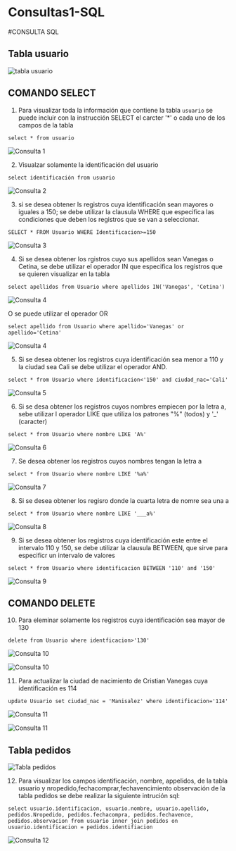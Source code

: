 # Consultas1-SQL

#CONSULTA SQL

## Tabla usuario

![tabla usuario](img/captura.png "Tabla usuario")

## COMANDO SELECT

1. Para visualizar toda la información que contiene la tabla `usuario` se puede incluir con la instrucción SELECT el carcter '*' o cada uno de los campos de la tabla 

`select * from usuario`

![Consulta 1](img/2.png "Consulta 1")

2. Visualzar solamente la identificación del usuario

`select identificación from usuario`

![Consulta 2](img/3.png "Consulta 2")

3. si se desea obtener ls registros cuya identificación sean mayores o iguales a 150; se debe utilizar la clausula WHERE que especifica las condiciones que deben los registros que se van a seleccionar.

`SELECT * FROM Usuario WHERE Identificacion>=150`

![Consulta 3](img/4.png "Consulta 3")

4. Si se desea obtener los rgistros cuyo sus apellidos sean Vanegas o Cetina, se debe utilizar el operador IN que especifica los registros que se quieren visualizar en la tabla

`select apellidos from Usuario where apellidos IN('Vanegas', 'Cetina')`

![Consulta 4](img/5.png "Consulta 4")

O se puede utilizar el operador OR

`select apellido from Usuario where apellido='Vanegas' or apellido='Cetina'`

![Consulta 4](img/5_1.png "Consulta 4")

5. Si se desea obtener los registros cuya identificación sea menor a 110 y la ciudad sea Cali se debe utilizar el operador AND.

`select * from Usuario where identificacion<'150' and ciudad_nac='Cali'`

![Consulta 5](img/6.png "Consulta 5")

6. Si se desa obtener los registros cuyos nombres empiecen por la letra a, sebe utilizar l operador LIKE que utiliza los patrones "%" (todos) y '_' (caracter)

`select * from Usuario where nombre LIKE 'A%'`

![Consulta 6](img/7.png "Consulta 6")

7. Se desea obtener los registros cuyos nombres tengan la letra a 

`select * from Usuario where nombre LIKE '%a%'`

![Consulta 7](img/8.png "Consulta 7")


8. Si se desea obtener los regisro donde la cuarta letra de nomre sea una a

`select * from Usuario where nombre LIKE '___a%'`

![Consulta 8](img/9.png "Consulta 8")

9. Si se desea obtener los registros cuya identificación este entre el intervalo 110 y 150, se debe utilizar la clausula BETWEEN, que sirve para especificr un intervalo de valores

`select * from Usuario where identificacion BETWEEN '110' and '150'`

![Consulta 9](img/10.png "Consulta 9")

## COMANDO DELETE

10. Para eleminar solamente los registros cuya identificación sea mayor de 130 

`delete from Usuario where identficacion>'130'`

![Consulta 10](img/11.png "Consulta 10")

![Consulta 10](img/11_1.png "Consulta 10")

11. Para actualizar la ciudad de nacimiento de Cristian Vanegas cuya identificación es 114

`update Usuario set ciudad_nac = 'Manisalez' where identificacion='114'`

![Consulta 11](img/12.png "Consulta 11")

![Consulta 11](img/12_1.png "Consulta 11")

## Tabla pedidos

![Tabla pedidos](img/13.png "Tabla pedidos")

12. Para visualizar los campos identificación, nombre, appelidos, de la tabla usuario y nropedido,fechacomprar,fechavencimiento  observación de la tabla pedidos se debe realizar la siguiente intrución sql:

`select usuario.identificacion, usuario.nombre, usuario.apellido, pedidos.Nropedido, pedidos.fechacompra, pedidos.fechavence, pedidos.observacion from usuario inner join pedidos on usuario.identificacion = pedidos.identifiacion`

![Consulta 12](img/14.png "Consulta 12")